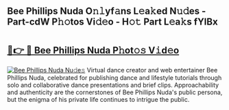 ## Bee Phillips Nuda O𝚗𝚕yf𝚊ns L𝚎a𝚔ed N𝚞𝚍es - Part-cdW P𝚑𝚘tos Vi𝚍𝚎o - H𝚘𝚝 Part L𝚎a𝚔s fYlBx

# <h2><a href="http://kfbbz1.oniu.top/?m=Bee+Phillips+Nuda">🔗👉 🔴 Bee Phillips Nuda P𝚑ot𝚘𝚜 V𝚒d𝚎o</a></h2>

[![Bee Phillips Nuda Nu𝚍e𝚜](https://i.imgur.com/0qMVB7G.gif)](http://kfbbz1.oniu.top/?m=Bee+Phillips+Nuda)
Virtual dance creator and web entertainer Bee Phillips Nuda, celebrated for publishing dance and lifestyle tutorials through solo and collaborative dance presentations and brief clips. Approachability and authenticity are the cornerstones of Bee Phillips Nuda's public persona, but the enigma of his private life continues to intrigue the public.  
